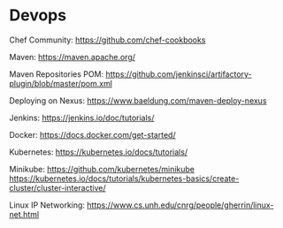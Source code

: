 # Devops

Chef Community: https://github.com/chef-cookbooks 

Maven: https://maven.apache.org/

Maven Repositories POM: https://github.com/jenkinsci/artifactory-plugin/blob/master/pom.xml

Deploying on Nexus: https://www.baeldung.com/maven-deploy-nexus

Jenkins: https://jenkins.io/doc/tutorials/

Docker: https://docs.docker.com/get-started/

Kubernetes: https://kubernetes.io/docs/tutorials/

Minikube: https://github.com/kubernetes/minikube
          https://kubernetes.io/docs/tutorials/kubernetes-basics/create-cluster/cluster-interactive/

Linux IP Networking: https://www.cs.unh.edu/cnrg/people/gherrin/linux-net.html 
